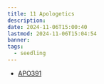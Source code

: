 ```yaml
---
title: 11 Apologetics
description: 
date: 2024-11-06T15:00:40
lastmod: 2024-11-06T15:04:54
banner: 
tags:
  - seedling
---
```

  
- [APO391](./APO391/_index.md)  
